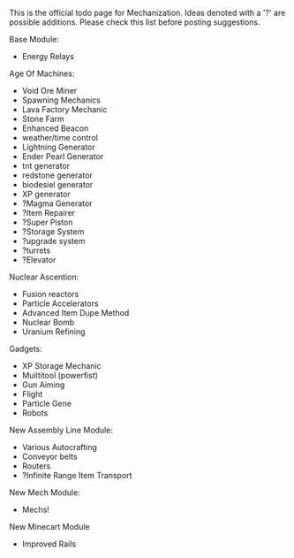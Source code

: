 This is the official todo page for Mechanization. Ideas denoted with a '?' are possible additions. Please check this list before posting suggestions.

Base Module:
* Energy Relays

Age Of Machines:
* Void Ore Miner
* Spawning Mechanics
* Lava Factory Mechanic
* Stone Farm
* Enhanced Beacon
* weather/time control
* Lightning Generator
* Ender Pearl Generator
* tnt generator
* redstone generator
* biodesiel generator
* XP generator
* ?Magma Generator
* ?Item Repairer
* ?Super Piston
* ?Storage System
* ?upgrade system
* ?turrets
* ?Elevator

Nuclear Ascention:
* Fusion reactors
* Particle Accelerators
* Advanced Item Dupe Method
* Nuclear Bomb
* Uranium Refining

Gadgets:
* XP Storage Mechanic
* Muiltitool (powerfist)
* Gun Aiming
* Flight
* Particle Gene
* Robots

New Assembly Line Module: 
* Various Autocrafting
* Conveyor belts
* Routers
* ?Infinite Range Item Transport

New Mech Module:
* Mechs!

New Minecart Module
* Improved Rails